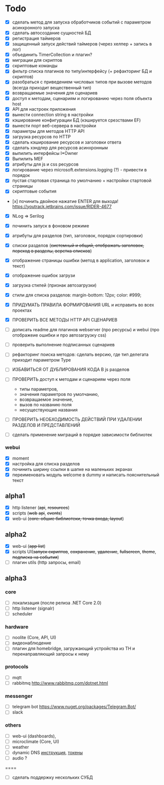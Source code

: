 ﻿# Todo

- [x] сделать метод для запуска обработчиков событий с параметром асинхронного запуска
- [x] сделать автосоздание сущностей БД
- [x] регистрация таймеров 
- [x] защищенный запуск действий таймеров (через хелпер + запись в лог)
- [x] объединить TimerCollection и плагин?
- [x] миграции для скриптов
- [x] скриптовые команды
- [x] фильтр списка плагинов по типу/интерфейсу (+ рефакторинг БД и скриптов)
- [x] разобраться с приведением числовых типов при вызове методов (всегда приходит вещественный тип)
- [x] возвращаемые значения для сценариев
- [x] доступ к методам, сценариям и логированию через поля объекта host
- [x] API для настроек приложения
- [x] вынести connection string в настройки
- [x] кэширование конфигурации БД (кэшируется срезствами EF)
- [x] вынести порт веб-сервера в настройки
- [x] параметры для методов HTTP API
- [x] загрузка ресурсов по HTTP
- [x] сделать кэширование ресурсов и заголовки ответа
- [x] сделать хэндлер для ресурсов асинхронным
- [x] выпилить интерфейсы I*Owner
- [x] Выпилить MEF
- [x] атрибуты для js и css ресурсов
- [x] логирование через microsoft.extensions.logging (?) - привести в порядок
- [x] пустая стартовая страница по умолчанию + настройки стартовой страницы
- [x] скриптовые события
- [х] починить двойное нажатие ENTER для выхода! https://youtrack.jetbrains.com/issue/RIDER-4677
- [x] NLog => Serilog
- [x] починить запуск в фоновом режиме

- [x] атрибуты для разделов (тип, заголовок, порядок сортировки)
- [x] списки разделов (~~системный и общий, отображать заголовок, переход в разделы, верстка списков~~)
- [x] отображение страницы ошибки (метод в application, заголовок и текст)
- [x] отображение ошибок загрузи
- [x] загрузка стилей (признак автозагрузки)
- [x] стили для списка разделов: margin-bottom: 12px; color: #999;
- [x] ПРИДУМАТЬ ПРАВИЛА ФОРМИРОВАНИЯ URL и исправить во всех проектах
- [x] ПРОВЕРИТЬ ВСЕ МЕТОДЫ HTTP API СЦЕНАРИЕВ


- [ ] дописать readme для плагинов webserver (про ресурсы) и webui (про отображеие ошибки и про автозагрузку css)
- [ ] проверить выполнение подписанных сценариев


- [ ] рефакторинг поиска методов: сделать версию, где тип делегата приходит параметром Type

- [ ] ИЗБАВИТЬСЯ ОТ ДУБЛИРОВАНИЯ КОДА В js разделов
- [ ] ПРОВЕРИТЬ доступ к методам и сценариям через поля
  - типы параметров, 
  - значения параметров по умолчанию, 
  - возвращаемое значение, 
  - вызов по названию поля
  - несуществующие названия
- [ ] ПРОВЕРИТЬ НЕОБХОДИМОСТЬ ДЕЙСТВИЙ ПРИ УДАЛЕНИИ РАЗДЕЛОВ И ПРЕДСТАВЛЕНИЙ
- [ ] сделать применение миграций в порядке зависимости библиотек


### webui
- [x] moment
- [x] настройка для списка разделов
- [x] починить ширину ссылки в шапке на маленьких экранах
- [x] переименовать модуль welcome в dummy и написать пояснительный текст

## alpha1

- [x] http listener (~~api~~, ~~resources~~)
- [x] scripts (~~web~~ ~~api~~, ~~events~~)
- [x] web-ui (~~core: обшие библиотеки, точка входа, layout~~)

## alpha2

- [x] web-ui (~~app list~~)
- [x] scripts UI(~~запуск скриптов~~, ~~сохранение~~, ~~удаление~~, ~~fullscreen~~, ~~theme~~, ~~подписка на события~~)
- [ ] плагин utils (http запросы, email)

## alpha3

### core

- [ ] локализация (после релиза .NET Core 2.0)
- [ ] http listener (signalr)
- [ ] scheduler

### hardware

- [ ] noolite (Core, API, UI)
- [ ] видеонаблюдение
- [ ] плагин для homebridge, загружающий устройства из TH и перенаправляющий запросы к нему

### protocols

- [ ] mqtt 
- [ ] rabbitmq http://www.rabbitmq.com/dotnet.html

### messenger

- [ ] telegram bot https://www.nuget.org/packages/Telegram.Bot/
- [ ] slack

### others

- [ ] web-ui (dashboards),
- [ ] microclimate (Core, UI)
- [ ] weather
- [ ] dynamic DNS [инструкция](https://habrahabr.ru/post/310534), [токены](https://pddimp.yandex.ru/api2/admin/get_token?domain_name=thinking-home.ru)
- [ ] audio ?

====

- [ ] сделать поддержку нескольких СУБД


